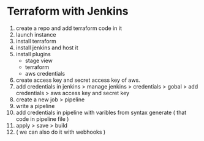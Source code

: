 # Terraform with Jenkins

1. create a repo and add terraform code in it
2. launch instance
3. install terraform 
4. install jenkins and host it
5. install plugins
   - stage view
   - terraform
   - aws credentials
6. create access key and secret access key of aws.
7. add credentials in jenkins > manage jenkins > credentials > gobal > add credentials > aws access key and secret key
8. create a new job > pipeline
9. write a pipeline
10. add credentials in pipeline with varibles from syntax generate ( that code in pipeline file )
11. apply > save > build
12. ( we can also do it with webhooks )
